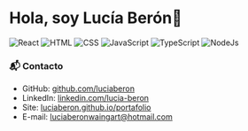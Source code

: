 # Hola, soy Lucía Berón👋

![React](https://img.shields.io/badge/React-Beginner-lightblue)
![HTML](https://img.shields.io/badge/HTML-Expert-orange)
![CSS](https://img.shields.io/badge/CSS-Expert-blue)
![JavaScript](https://img.shields.io/badge/JavaScript-Intermediate-yellow)
![TypeScript](https://img.shields.io/badge/TypeScript-Beginner-blue)
![NodeJs](https://img.shields.io/badge/Nodejs-Beginner-lightgreen)


### 📬 Contacto

- GitHub: [github.com/luciaberon](github.com/luciaberon)
- LinkedIn: [linkedin.com/lucia-beron](linkedin.com/lucia-beron)
- Site: [luciaberon.github.io/portafolio](luciaberon.github.io/portafolio)
- E-mail: luciaberonwaingart@hotmail.com

